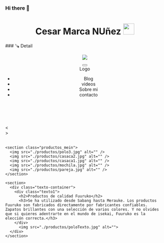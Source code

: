 ### Hi there 👋
<h1 align="center">Cesar Marca NUñez <img src="https://media.giphy.com/media/hvRJCLFzcasrR4ia7z/giphy.gif" width="35"></h1>
### 🪚 Detail
<span  align="center">
  <img src="https://i.postimg.cc/N0rCYKtY/353064240-1564335844091904-5827872636116732297-n.jpg" alt="">
</span>
 
<p align="center">
<img src="https://github-profile-trophy.vercel.app/?username=guillermosifu&theme=onedark" />
</p>
    <header class="header">
      <button class="nav-toggle">
        <i class="fa-solid fa-bars"></i>
      </button>
      <nav class="nav">
        <span href="#" class="logo nav-link">Logo</span>
        <ul class="nav-menu">
          <li class="nav-menu-item nav-link">
            <a href="#" class="nav-menu-link"></a>Blog
          </li>
          <li class="nav-menu-item nav-link">
            <a href="#" class="nav-menu-link"></a>videos
          </li>
          <li class="nav-menu-item nav-link">
            <a href="#" class="nav-menu-link"></a>Sobre mi
          </li>
          <li class="nav-menu-item nav-link">
            <a href="#" class="nav-menu-link"></a>contacto
          </li>
        </ul>
        <!-- ---------modo Darck---------  -->
        <div class="modoDarck">
          <img
            class="noche"
            src="./iconos/5402400_dark_mode_moon_night_forecast_icon.svg"
            alt=""
          />
          <img class="dia" src="./iconos/110805_sun_icon.svg" alt="" />
        </div>
      </nav>
    </header>
    <!-- --------------carrucel-----------------  -->
  <div class="contenedor">
    <div class="atras botones">&lt;</div>
    <div class="adelante botones">&gt;</div>
    <img src="./imagen/cuatro.jpg" alt="" class="imagenCarrucel" />
  </div>
  <!-- ------------marcas -------------  -->
  <section class="marcas">
    <img src="./marcas/client-1.png" alt="">
    <img src="./marcas/client-2.png" alt="">
    <img src="./marcas/client-4.png" alt="">
    <img src="./marcas/client-3.png" alt="">
    <img src="./marcas/gojek.png" alt="">
    <img src="./marcas/lazada.png" alt="">
  </section>


    <section class="productos_mein">
      <img src="./productos/polo3.jpg" alt="" />
      <img src="./productos/casaca2.jpg" alt="" />
      <img src="./productos/casaca1.jpg" alt="" />
      <img src="./productos/mochila.jpg" alt="" />
      <img src="./productos/pareja.jpg" alt="" />
    </section>

    <section>
      <div class="texto-container">
        <div class="texto1">
          <h2>Productos de calidad Fuuruko</h2>
          <h3>Se ha utilizado desde Sabang hasta Merauke. Los productos Fuuruko son fabricados directamente por fabricantes confiables. Zapatos brillantes con una selección de varios colores. Y no olvides que si quieres adentrarte en el mundo de isekai, Fuuruko es la elección correcta.</h3>
        </div>
          <img src="./productos/poloTexto.jpg" alt="">
      </div>
    </section>

    
<!--<h1>cesar marca<>
**cesarmarca14/cesarmarca14** is a ✨ _special_ ✨ repository because its `README.md` (this file) appears on your GitHub profile.

Here are some ideas to get you started:

- 🔭 I’m currently working on ...
- 🌱 I’m currently learning ...
- 👯 I’m looking to collaborate on ...
- 🤔 I’m looking for help with ...
- 💬 Ask me about ...
- 📫 How to reach me: ...
- 😄 Pronouns: ...
- ⚡ Fun fact: ...
-->
